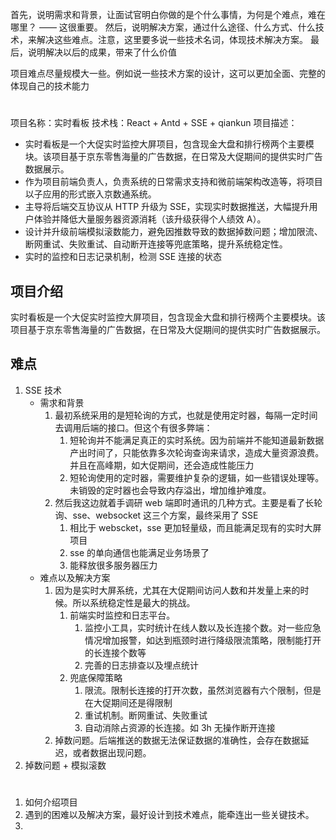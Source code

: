 首先，说明需求和背景，让面试官明白你做的是个什么事情，为何是个难点，难在哪里？ —— 这很重要。
然后，说明解决方案，通过什么途径、什么方式、什么技术，来解决这些难点。注意，这里要多说一些技术名词，体现技术解决方案。
最后，说明解决以后的成果，带来了什么价值

项目难点尽量规模大一些。例如说一些技术方案的设计，这可以更加全面、完整的体现自己的技术能力

#

项目名称：实时看板
技术栈：React + Antd + SSE + qiankun
项目描述：

- 实时看板是一个大促实时监控大屏项目，包含现金大盘和排行榜两个主要模块。该项目基于京东零售海量的广告数据，在日常及大促期间的提供实时广告数据展示。
- 作为项目前端负责人，负责系统的日常需求支持和微前端架构改造等，将项目以子应用的形式嵌入京数通系统。
- 主导将后端交互协议从 HTTP 升级为 SSE，实现实时数据推送，大幅提升用户体验并降低大量服务器资源消耗（该升级获得个人绩效 A）。
- 设计并升级前端模拟滚数能力，避免因推数导致的数据掉数问题；增加限流、断网重试、失败重试、自动断开连接等兜底策略，提升系统稳定性。
- 实时的监控和日志记录机制，检测 SSE 连接的状态

## 项目介绍

实时看板是一个大促实时监控大屏项目，包含现金大盘和排行榜两个主要模块。该项目基于京东零售海量的广告数据，在日常及大促期间的提供实时广告数据展示。

## 难点

1. SSE 技术
   - 需求和背景
     1. 最初系统采用的是短轮询的方式，也就是使用定时器，每隔一定时间去调用后端的接口。但这个有很多弊端：
        1. 短轮询并不能满足真正的实时系统。因为前端并不能知道最新数据产出时间了，只能依靠多次轮询查询来请求，造成大量资源浪费。并且在高峰期，如大促期间，还会造成性能压力
        2. 短轮询使用的定时器，需要维护复杂的逻辑，如一些错误处理等。未销毁的定时器也会导致内存溢出，增加维护难度。
     2. 然后我这边就着手调研 web 端即时通讯的几种方式。主要是看了长轮询、sse、websocket 这三个方案，最终采用了 SSE
        1. 相比于 webscket，sse 更加轻量级，而且能满足现有的实时大屏项目
        2. sse 的单向通信也能满足业务场景了
        3. 能释放很多服务器压力
   - 难点以及解决方案
     1. 因为是实时大屏系统，尤其在大促期间访问人数和并发量上来的时候。所以系统稳定性是最大的挑战。
        1. 前端实时监控和日志平台。
           1. 监控小工具，实时统计在线人数以及长连接个数。对一些应急情况增加报警，如达到瓶颈时进行降级限流策略，限制能打开的长连接个数等
           2. 完善的日志排查以及埋点统计
        2. 兜底保障策略
           1. 限流。限制长连接的打开次数，虽然浏览器有六个限制，但是在大促期间还是得限制
           2. 重试机制。断网重试、失败重试
           3. 自动消除占资源的长连接。如 3h 无操作断开连接
     2. 掉数问题。后端推送的数据无法保证数据的准确性，会存在数据延迟，或者数据出现问题。
2. 掉数问题 + 模拟滚数

#

1. 如何介绍项目
2. 遇到的困难以及解决方案，最好设计到技术难点，能牵连出一些关键技术。
3.

